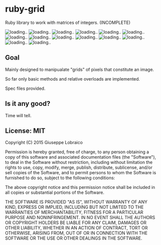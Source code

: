 # ruby-grid
Ruby library to work with matrices of integers. (INCOMPLETE)

![loading..](generated/gen_1437814832.png)
![loading..](generated/gen_1437827763.png)
![loading..](generated/gen_1437830127.png)
![loading..](generated/gen_1437830159.png)
![loading..](generated/gen_1437833934.png)
![loading..](generated/gen_1437852758.png)
![loading..](generated/gen_1437856833.png)
![loading..](generated/gen_1437857256.png)
![loading..](generated/gen_1438003273.png)
![loading..](generated/gen_1438560780.png)
![loading..](generated/gen_1439120280.png)
![loading..](generated/gen_1439120293.png)
![loading..](generated/gen_1439120383.png)
![loading..](generated/gen_1439120439.png)


## Goal
Mainly designed to manipualate "grids" of pixels that constitute an image.

So far only basic methods and relative overloads are implemented.

Spec files provided.

## Is it any good?
Time will tell.

## License: MIT

Copyright (C) 2015 Giuseppe Lobraico

Permission is hereby granted, free of charge, to any person obtaining a copy of this software and associated documentation files (the "Software"), to deal in the Software without restriction, including without limitation the rights to use, copy, modify, merge, publish, distribute, sublicense, and/or sell copies of the Software, and to permit persons to whom the Software is furnished to do so, subject to the following conditions:

The above copyright notice and this permission notice shall be included in all copies or substantial portions of the Software.

THE SOFTWARE IS PROVIDED "AS IS", WITHOUT WARRANTY OF ANY KIND, EXPRESS OR IMPLIED, INCLUDING BUT NOT LIMITED TO THE WARRANTIES OF MERCHANTABILITY, FITNESS FOR A PARTICULAR PURPOSE AND NONINFRINGEMENT. IN NO EVENT SHALL THE AUTHORS OR COPYRIGHT HOLDERS BE LIABLE FOR ANY CLAIM, DAMAGES OR OTHER LIABILITY, WHETHER IN AN ACTION OF CONTRACT, TORT OR OTHERWISE, ARISING FROM, OUT OF OR IN CONNECTION WITH THE SOFTWARE OR THE USE OR OTHER DEALINGS IN THE SOFTWARE.
